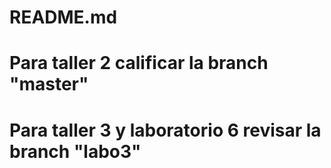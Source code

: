 # README.md

# Para taller 2 calificar la branch "master"
# Para taller 3 y laboratorio 6 revisar la branch "labo3"

